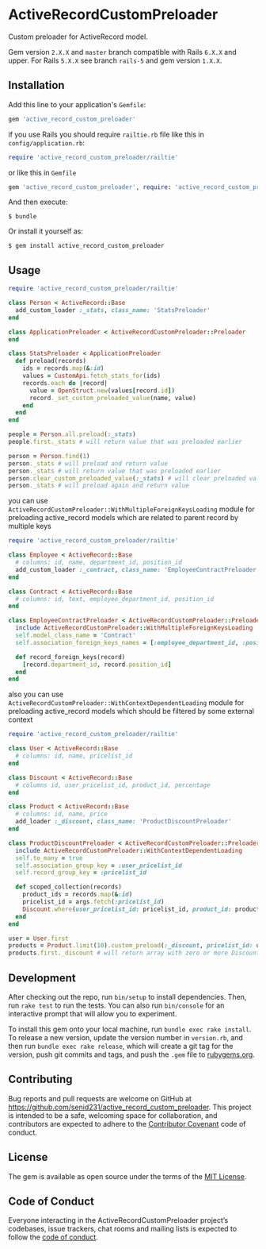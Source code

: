 # ActiveRecordCustomPreloader

Custom preloader for ActiveRecord model.

Gem version `2.X.X` and `master` branch compatible with Rails `6.X.X` and upper.
For Rails `5.X.X` see branch `rails-5` and gem version `1.X.X`.

## Installation

Add this line to your application's `Gemfile`:

```ruby
gem 'active_record_custom_preloader'
```

if you use Rails you should require `railtie.rb` file 
like this in `config/application.rb`:
```ruby
require 'active_record_custom_preloader/railtie'
```
or like this in `Gemfile`
```ruby
gem 'active_record_custom_preloader', require: 'active_record_custom_preloader/railtie'
```

And then execute:

    $ bundle

Or install it yourself as:

    $ gem install active_record_custom_preloader

## Usage

```ruby
require 'active_record_custom_preloader/railtie'

class Person < ActiveRecord::Base
  add_custom_loader :_stats, class_name: 'StatsPreloader'
end

class ApplicationPreloader < ActiveRecordCustomPreloader::Preloader
end

class StatsPreloader < ApplicationPreloader
  def preload(records)
    ids = records.map(&:id)
    values = CustomApi.fetch_stats_for(ids)
    records.each do |record|
      value = OpenStruct.new(values[record.id])
      record._set_custom_preloaded_value(name, value)
    end
  end
end

people = Person.all.preload(:_stats)
people.first._stats # will return value that was preloaded earlier

person = Person.find(1)
person._stats # will preload and return value
person._stats # will return value that was preloaded earlier
person.clear_custom_preloaded_value(:_stats) # will clear preloaded value for _stats
person._stats # will preload again and return value
```

you can use `ActiveRecordCustomPreloader::WithMultipleForeignKeysLoading` module
for preloading active_record models which are related to parent record by multiple keys
```ruby
require 'active_record_custom_preloader/railtie'

class Employee < ActiveRecord::Base
  # columns: id, name, department_id, position_id
  add_custom_loader :_contract, class_name: 'EmployeeContractPreloader'
end

class Contract < ActiveRecord::Base
  # columns: id, text, employee_department_id, position_id
end

class EmployeeContractPreloader < ActiveRecordCustomPreloader::Preloader
  include ActiveRecordCustomPreloader::WithMultipleForeignKeysLoading
  self.model_class_name = 'Contract'
  self.association_foreign_keys_names = [:employee_department_id, :position_id]

  def record_foreign_keys(record)
    [record.department_id, record.position_id]
  end
end
```

also you can use `ActiveRecordCustomPreloader::WithContextDependentLoading` module
for preloading active_record models which should be filtered by some external context
```ruby
require 'active_record_custom_preloader/railtie'

class User < ActiveRecord::Base
  # columns: id, name, pricelist_id
end

class Discount < ActiveRecord::Base
  # columns id, user_pricelist_id, product_id, percentage
end

class Product < ActiveRecord::Base
  # columns: id, name, price
  add_loader :_discount, class_name: 'ProductDiscountPreloader'
end

class ProductDiscountPreloader < ActiveRecordCustomPreloader::Preloader
  include ActiveRecordCustomPreloader::WithContextDependentLoading
  self.to_many = true
  self.association_group_key = :user_pricelist_id
  self.record_group_key = :pricelist_id

  def scoped_collection(records)
    product_ids = records.map(&:id)
    pricelist_id = args.fetch(:pricelist_id)
    Discount.where(user_pricelist_id: pricelist_id, product_id: product_ids)
  end
end

user = User.first
products = Product.limit(10).custom_preload(:_discount, pricelist_id: user.pricelist_id)
products.first._discount # will return array with zero or more Discount records
```

## Development

After checking out the repo, run `bin/setup` to install dependencies. Then, run `rake test` to run the tests. You can also run `bin/console` for an interactive prompt that will allow you to experiment.

To install this gem onto your local machine, run `bundle exec rake install`. To release a new version, update the version number in `version.rb`, and then run `bundle exec rake release`, which will create a git tag for the version, push git commits and tags, and push the `.gem` file to [rubygems.org](https://rubygems.org).

## Contributing

Bug reports and pull requests are welcome on GitHub at https://github.com/senid231/active_record_custom_preloader. This project is intended to be a safe, welcoming space for collaboration, and contributors are expected to adhere to the [Contributor Covenant](http://contributor-covenant.org) code of conduct.

## License

The gem is available as open source under the terms of the [MIT License](https://opensource.org/licenses/MIT).

## Code of Conduct

Everyone interacting in the ActiveRecordCustomPreloader project’s codebases, issue trackers, chat rooms and mailing lists is expected to follow the [code of conduct](https://github.com/senid231/active_record_custom_preloader/blob/master/CODE_OF_CONDUCT.md).
